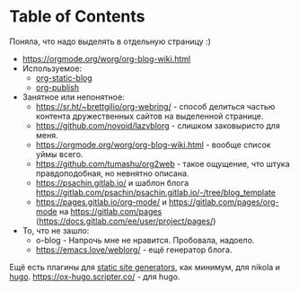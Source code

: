 
# Table of Contents



<div class="preview" id="org8dd95ae">
<p>
Поняла, что надо выделять в отдельную страницу :)
</p>

</div>

-   <https://orgmode.org/worg/org-blog-wiki.html>
-   Используемое: 
    -   [org-static-blog](../computer/emacs/20210731142039-org_static_blog.publ.md)
    -   [org-publish](../computer/emacs/20200901235900-org_publish.publ.md)
-   Занятное или непонятное:
    -   <https://sr.ht/~brettgilio/org-webring/> - способ делиться частью контента дружественных сайтов на выделенной странице.
    -   <https://github.com/novoid/lazyblorg> - слишком заковыристо для меня.
    -   <https://orgmode.org/worg/org-blog-wiki.html> - вообще список уймы всего.
    -   <https://github.com/tumashu/org2web> - такое ощущение, что штука правдоподобная, но невнятно описана.
    -   <https://psachin.gitlab.io/> и шаблон блога <https://gitlab.com/psachin/psachin.gitlab.io/-/tree/blog_template>
    -   <https://pages.gitlab.io/org-mode/> и <https://gitlab.com/pages/org-mode> на <https://gitlab.com/pages> (<https://docs.gitlab.com/ee/user/project/pages/>)
-   То, что не зашло:
    -   o-blog - Напрочь мне не нравится. Пробовала, надоело.
    -   <https://emacs.love/weblorg/> - ещё генератор блога.

Ещё есть плагины для [static site generators](20211015003718-static_site_generators.publ.md), как минимум, для nikola и [hugo](https://gohugo.io/). <https://ox-hugo.scripter.co/> - для hugo.

